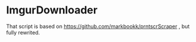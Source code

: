 # ImgurDownloader

That script is based on https://github.com/markbookk/prntscrScraper , but fully rewrited.
